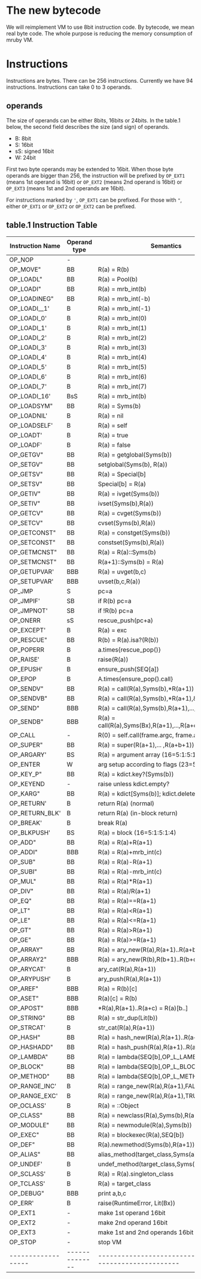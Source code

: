 # The new bytecode

We will reimplement VM to use 8bit instruction code. By
bytecode, we mean real byte code. The whole purpose is
reducing the memory consumption of mruby VM.

# Instructions

Instructions are bytes. There can be 256 instructions. Currently we
have 94 instructions. Instructions can take 0 to 3 operands.

## operands

The size of operands can be either 8bits, 16bits or 24bits.
In the table.1 below, the second field describes the size (and
sign) of operands.

* B: 8bit
* S: 16bit
* sS: signed 16bit
* W: 24bit

First two byte operands may be extended to 16bit. When those byte
operands are bigger than 256, the instruction will be prefixed by
`OP_EXT1` (means 1st operand is 16bit) or `OP_EXT2` (means 2nd operand
is 16bit) or `OP_EXT3` (means 1st and 2nd operands are 16bit).

For instructions marked by `'`, `OP_EXT1` can be prefixed. For those
with `"`, either `OP_EXT1` or `OP_EXT2` or `OP_EXT2` can be prefixed.

## table.1 Instruction Table

| Instruction Name | Operand type | Semantics                                              |
|------------------|--------------|--------------------------------------------------------|
| OP_NOP           | -            |                                                        |
| OP_MOVE"         | BB           | R(a) = R(b)                                            |
| OP_LOADL"        | BB           | R(a) = Pool(b)                                         |
| OP_LOADI"        | BB           | R(a) = mrb_int(b)                                      |
| OP_LOADINEG"     | BB           | R(a) = mrb_int(-b)                                     |
| OP_LOADI__1'     | B            | R(a) = mrb_int(-1)                                     |
| OP_LOADI_0'      | B            | R(a) = mrb_int(0)                                      |
| OP_LOADI_1'      | B            | R(a) = mrb_int(1)                                      |
| OP_LOADI_2'      | B            | R(a) = mrb_int(2)                                      |
| OP_LOADI_3'      | B            | R(a) = mrb_int(3)                                      |
| OP_LOADI_4'      | B            | R(a) = mrb_int(4)                                      |
| OP_LOADI_5'      | B            | R(a) = mrb_int(5)                                      |
| OP_LOADI_6'      | B            | R(a) = mrb_int(6)                                      |
| OP_LOADI_7'      | B            | R(a) = mrb_int(7)                                      |
| OP_LOADI_16'     | BsS          | R(a) = mrb_int(b)                                      |
| OP_LOADSYM"      | BB           | R(a) = Syms(b)                                         |
| OP_LOADNIL'      | B            | R(a) = nil                                             |
| OP_LOADSELF'     | B            | R(a) = self                                            |
| OP_LOADT'        | B            | R(a) = true                                            |
| OP_LOADF'        | B            | R(a) = false                                           |
| OP_GETGV"        | BB           | R(a) = getglobal(Syms(b))                              |
| OP_SETGV"        | BB           | setglobal(Syms(b), R(a))                               |
| OP_GETSV"        | BB           | R(a) = Special[b]                                      |
| OP_SETSV"        | BB           | Special[b] = R(a)                                      |
| OP_GETIV"        | BB           | R(a) = ivget(Syms(b))                                  |
| OP_SETIV"        | BB           | ivset(Syms(b),R(a))                                    |
| OP_GETCV"        | BB           | R(a) = cvget(Syms(b))                                  |
| OP_SETCV"        | BB           | cvset(Syms(b),R(a))                                    |
| OP_GETCONST"     | BB           | R(a) = constget(Syms(b))                               |
| OP_SETCONST"     | BB           | constset(Syms(b),R(a))                                 |
| OP_GETMCNST"     | BB           | R(a) = R(a)::Syms(b)                                   |
| OP_SETMCNST"     | BB           | R(a+1)::Syms(b) = R(a)                                 |
| OP_GETUPVAR'     | BBB          | R(a) = uvget(b,c)                                      |
| OP_SETUPVAR'     | BBB          | uvset(b,c,R(a))                                        |
| OP_JMP           | S            | pc=a                                                   |
| OP_JMPIF'        | SB           | if R(b) pc=a                                           |
| OP_JMPNOT'       | SB           | if !R(b) pc=a                                          |
| OP_ONERR         | sS           | rescue_push(pc+a)                                      |
| OP_EXCEPT'       | B            | R(a) = exc                                             |
| OP_RESCUE"       | BB           | R(b) = R(a).isa?(R(b))                                 |
| OP_POPERR        | B            | a.times{rescue_pop()}                                  |
| OP_RAISE'        | B            | raise(R(a))                                            |
| OP_EPUSH'        | B            | ensure_push(SEQ[a])                                    |
| OP_EPOP          | B            | A.times{ensure_pop().call}                             |
| OP_SENDV"        | BB           | R(a) = call(R(a),Syms(b),*R(a+1))                      |
| OP_SENDVB"       | BB           | R(a) = call(R(a),Syms(b),*R(a+1),&R(a+2))              |
| OP_SEND"         | BBB          | R(a) = call(R(a),Syms(b),R(a+1),...,R(a+c))            |
| OP_SENDB"        | BBB          | R(a) = call(R(a),Syms(Bx),R(a+1),...,R(a+c),&R(a+c+1)) |
| OP_CALL          | -            | R(0) = self.call(frame.argc, frame.argv)               |
| OP_SUPER"        | BB           | R(a) = super(R(a+1),... ,R(a+b+1))                     |
| OP_ARGARY'       | BS           | R(a) = argument array (16=5:1:5:1:4)                   |
| OP_ENTER         | W            | arg setup according to flags (23=5:5:1:5:5:1:1)        |
| OP_KEY_P"        | BB           | R(a) = kdict.key?(Syms(b))                             |
| OP_KEYEND        | -            | raise unless kdict.empty?                              |
| OP_KARG"         | BB           | R(a) = kdict[Syms(b)]; kdict.delete(Syms(b))           |
| OP_RETURN'       | B            | return R(a) (normal)                                   |
| OP_RETURN_BLK'   | B            | return R(a) (in-block return)                          |
| OP_BREAK'        | B            | break R(a)                                             |
| OP_BLKPUSH'      | BS           | R(a) = block (16=5:1:5:1:4)                            |
| OP_ADD"          | BB           | R(a) = R(a)+R(a+1)                                     |
| OP_ADDI"         | BBB          | R(a) = R(a)+mrb_int(c)                                 |
| OP_SUB"          | BB           | R(a) = R(a)-R(a+1)                                     |
| OP_SUBI"         | BB           | R(a) = R(a)-mrb_int(c)                                 |
| OP_MUL"          | BB           | R(a) = R(a)*R(a+1)                                     |
| OP_DIV"          | BB           | R(a) = R(a)/R(a+1)                                     |
| OP_EQ"           | BB           | R(a) = R(a)==R(a+1)                                    |
| OP_LT"           | BB           | R(a) = R(a)<R(a+1)                                     |
| OP_LE"           | BB           | R(a) = R(a)<=R(a+1)                                    |
| OP_GT"           | BB           | R(a) = R(a)>R(a+1)                                     |
| OP_GE"           | BB           | R(a) = R(a)>=R(a+1)                                    |
| OP_ARRAY"        | BB           | R(a) = ary_new(R(a),R(a+1)..R(a+b))                    |
| OP_ARRAY2"       | BBB          | R(a) = ary_new(R(b),R(b+1)..R(b+c))                    |
| OP_ARYCAT'       | B            | ary_cat(R(a),R(a+1))                                   |
| OP_ARYPUSH'      | B            | ary_push(R(a),R(a+1))                                  |
| OP_AREF"         | BBB          | R(a) = R(b)[c]                                         |
| OP_ASET"         | BBB          | R(a)[c] = R(b)                                         |
| OP_APOST"        | BBB          | *R(a),R(a+1)..R(a+c) = R(a)[b..]                       |
| OP_STRING"       | BB           | R(a) = str_dup(Lit(b))                                 |
| OP_STRCAT'       | B            | str_cat(R(a),R(a+1))                                   |
| OP_HASH"         | BB           | R(a) = hash_new(R(a),R(a+1)..R(a+b))                   |
| OP_HASHADD"      | BB           | R(a) = hash_push(R(a),R(a+1)..R(a+b))                  |
| OP_LAMBDA"       | BB           | R(a) = lambda(SEQ[b],OP_L_LAMBDA)                      |
| OP_BLOCK"        | BB           | R(a) = lambda(SEQ[b],OP_L_BLOCK)                       |
| OP_METHOD"       | BB           | R(a) = lambda(SEQ[b],OP_L_METHOD)                      |
| OP_RANGE_INC'    | B            | R(a) = range_new(R(a),R(a+1),FALSE)                    |
| OP_RANGE_EXC'    | B            | R(a) = range_new(R(a),R(a+1),TRUE)                     |
| OP_OCLASS'       | B            | R(a) = ::Object                                        |
| OP_CLASS"        | BB           | R(a) = newclass(R(a),Syms(b),R(a+1))                   |
| OP_MODULE"       | BB           | R(a) = newmodule(R(a),Syms(b))                         |
| OP_EXEC"         | BB           | R(a) = blockexec(R(a),SEQ[b])                          |
| OP_DEF"          | BB           | R(a).newmethod(Syms(b),R(a+1))                         |
| OP_ALIAS"        | BB           | alias_method(target_class,Syms(a),Syms(b))             |
| OP_UNDEF'        | B            | undef_method(target_class,Syms(a))                     |
| OP_SCLASS'       | B            | R(a) = R(a).singleton_class                            |
| OP_TCLASS'       | B            | R(a) = target_class                                    |
| OP_DEBUG"        | BBB          | print a,b,c                                            |
| OP_ERR'          | B            | raise(RuntimeError, Lit(Bx))                           |
| OP_EXT1          | -            | make 1st operand 16bit                                 |
| OP_EXT2          | -            | make 2nd operand 16bit                                 |
| OP_EXT3          | -            | make 1st and 2nd operands 16bit                        |
| OP_STOP          | -            | stop VM                                                |
|------------------|--------------|--------------------------------------------------------|
